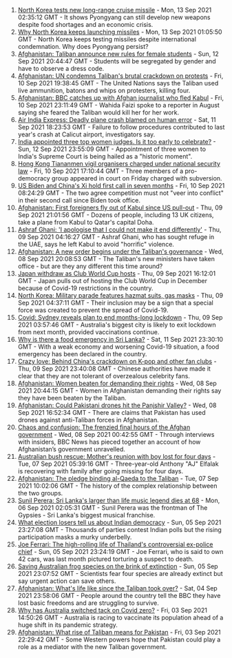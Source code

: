 1. [North Korea tests new long-range cruise missile](https://www.bbc.co.uk/news/world-asia-58540915?at_medium=RSS&at_campaign=KARANGA) - Mon, 13 Sep 2021 02:35:12 GMT - It shows Pyongyang can still develop new weapons despite food shortages and an economic crisis.
2. [Why North Korea keeps launching missiles](https://www.bbc.co.uk/news/world-asia-56941911?at_medium=RSS&at_campaign=KARANGA) - Mon, 13 Sep 2021 01:05:50 GMT - North Korea keeps testing missiles despite international condemnation. Why does Pyongyang persist?
3. [Afghanistan: Taliban announce new rules for female students](https://www.bbc.co.uk/news/world-asia-58537081?at_medium=RSS&at_campaign=KARANGA) - Sun, 12 Sep 2021 20:44:47 GMT - Students will be segregated by gender and have to observe a dress code.
4. [Afghanistan: UN condemns Taliban's brutal crackdown on protests](https://www.bbc.co.uk/news/world-asia-58520146?at_medium=RSS&at_campaign=KARANGA) - Fri, 10 Sep 2021 19:38:45 GMT - The United Nations says the Taliban used live ammunition, batons and whips on protesters, killing four.
5. [Afghanistan: BBC catches up with Afghan journalist who fled Kabul](https://www.bbc.co.uk/news/world-asia-58523543?at_medium=RSS&at_campaign=KARANGA) - Fri, 10 Sep 2021 23:11:49 GMT - Wahida Faizi spoke to a reporter in August saying she feared the Taliban would kill her for her work.
6. [Air India Express: Deadly plane crash blamed on human error](https://www.bbc.co.uk/news/world-asia-india-58532514?at_medium=RSS&at_campaign=KARANGA) - Sat, 11 Sep 2021 18:23:53 GMT - Failure to follow procedures contributed to last year's crash at Calicut airport, investigators say.
7. [India appointed three top women judges. Is it too early to celebrate?](https://www.bbc.co.uk/news/world-asia-india-58498408?at_medium=RSS&at_campaign=KARANGA) - Sun, 12 Sep 2021 23:55:09 GMT - Appointment of three women to India's Supreme Court is being hailed as a "historic moment".
8. [Hong Kong Tiananmen vigil organisers charged under national security law](https://www.bbc.co.uk/news/world-asia-china-58522326?at_medium=RSS&at_campaign=KARANGA) - Fri, 10 Sep 2021 17:10:44 GMT - Three members of a pro-democracy group appeared in court on Friday charged with subversion.
9. [US Biden and China's Xi hold first call in seven months](https://www.bbc.co.uk/news/world-asia-china-58511173?at_medium=RSS&at_campaign=KARANGA) - Fri, 10 Sep 2021 08:24:29 GMT - The two agree competition must not "veer into conflict" in their second call since Biden took office.
10. [Afghanistan: First foreigners fly out of Kabul since US pull-out](https://www.bbc.co.uk/news/world-asia-58497904?at_medium=RSS&at_campaign=KARANGA) - Thu, 09 Sep 2021 21:01:56 GMT - Dozens of people, including 13 UK citizens, take a plane from Kabul to Qatar's capital Doha.
11. [Ashraf Ghani: 'I apologise that I could not make it end differently'](https://www.bbc.co.uk/news/world-asia-58496410?at_medium=RSS&at_campaign=KARANGA) - Thu, 09 Sep 2021 04:16:27 GMT - Ashraf Ghani, who has sought refuge in the UAE, says he left Kabul to avoid "horrific" violence.
12. [Afghanistan: A new order begins under the Taliban's governance](https://www.bbc.co.uk/news/world-asia-58495112?at_medium=RSS&at_campaign=KARANGA) - Wed, 08 Sep 2021 20:08:53 GMT - The Taliban's new ministers have taken office - but are they any different this time around?
13. [Japan withdraw as Club World Cup hosts](https://www.bbc.co.uk/sport/football/58505463?at_medium=RSS&at_campaign=KARANGA) - Thu, 09 Sep 2021 16:12:01 GMT - Japan pulls out of hosting the Club World Cup in December because of Covid-19 restrictions in the country.
14. [North Korea: Military parade features hazmat suits, gas masks](https://www.bbc.co.uk/news/world-asia-58497157?at_medium=RSS&at_campaign=KARANGA) - Thu, 09 Sep 2021 04:37:11 GMT - Their inclusion may be a sign that a special force was created to prevent the spread of Covid-19.
15. [Covid: Sydney reveals plan to end months-long lockdown](https://www.bbc.co.uk/news/world-australia-58496667?at_medium=RSS&at_campaign=KARANGA) - Thu, 09 Sep 2021 03:57:46 GMT - Australia's biggest city is likely to exit lockdown from next month, provided vaccinations continue.
16. [Why is there a food emergency in Sri Lanka?](https://www.bbc.co.uk/news/world-asia-pacific-58485674?at_medium=RSS&at_campaign=KARANGA) - Sat, 11 Sep 2021 23:30:10 GMT - With a weak economy and worsening Covid-19 situation, a food emergency has been declared in the country.
17. [Crazy love: Behind China's crackdown on K-pop and other fan clubs](https://www.bbc.co.uk/news/world-asia-china-58459318?at_medium=RSS&at_campaign=KARANGA) - Thu, 09 Sep 2021 23:40:08 GMT - Chinese authorities have made it clear that they are not tolerant of overzealous celebrity fans.
18. [Afghanistan: Women beaten for demanding their rights](https://www.bbc.co.uk/news/world-asia-58491747?at_medium=RSS&at_campaign=KARANGA) - Wed, 08 Sep 2021 20:44:15 GMT - Women in Afghanistan demanding their rights say they have been beaten by the Taliban.
19. [Afghanistan: Could Pakistani drones hit the Panjshir Valley?](https://www.bbc.co.uk/news/58480299?at_medium=RSS&at_campaign=KARANGA) - Wed, 08 Sep 2021 16:52:34 GMT - There are claims that Pakistan has used drones against anti-Taliban forces in Afghanistan.
20. [Chaos and confusion: The frenzied final hours of the Afghan government](https://www.bbc.co.uk/news/world-asia-58477131?at_medium=RSS&at_campaign=KARANGA) - Wed, 08 Sep 2021 00:42:55 GMT - Through interviews with insiders, BBC News has pieced together an account of how Afghanistan’s government unravelled.
21. [Australian bush rescue: Mother's reunion with boy lost for four days](https://www.bbc.co.uk/news/world-australia-58472030?at_medium=RSS&at_campaign=KARANGA) - Tue, 07 Sep 2021 05:39:16 GMT - Three-year-old Anthony "AJ" Elfalak is recovering with family after going missing for four days.
22. [Afghanistan: The pledge binding al-Qaeda to the Taliban](https://www.bbc.co.uk/news/world-asia-58473574?at_medium=RSS&at_campaign=KARANGA) - Tue, 07 Sep 2021 10:02:06 GMT - The history of the complex relationship between the two groups.
23. [Sunil Perera: Sri Lanka's larger than life music legend dies at 68](https://www.bbc.co.uk/news/world-asia-58458764?at_medium=RSS&at_campaign=KARANGA) - Mon, 06 Sep 2021 02:05:31 GMT - Sunil Perera was the frontman of The Gypsies - Sri Lanka's biggest musical franchise.
24. [What election losers tell us about Indian democracy](https://www.bbc.co.uk/news/world-asia-india-58410173?at_medium=RSS&at_campaign=KARANGA) - Sun, 05 Sep 2021 23:27:08 GMT - Thousands of parties contest Indian polls but the rising participation masks a murky underbelly.
25. [Joe Ferrari: The high-rolling life of Thailand's controversial ex-police chief](https://www.bbc.co.uk/news/world-asia-58405215?at_medium=RSS&at_campaign=KARANGA) - Sun, 05 Sep 2021 23:24:19 GMT - Joe Ferrari, who is said to own 42 cars, was last month pictured torturing a suspect to death.
26. [Saving Australian frog species on the brink of extinction](https://www.bbc.co.uk/news/world-australia-58419552?at_medium=RSS&at_campaign=KARANGA) - Sun, 05 Sep 2021 23:07:52 GMT - Scientists fear four species are already extinct but say urgent action can save others.
27. [Afghanistan: What's life like since the Taliban took over?](https://www.bbc.co.uk/news/world-asia-58434735?at_medium=RSS&at_campaign=KARANGA) - Sat, 04 Sep 2021 23:58:06 GMT - People around the country tell the BBC they have lost basic freedoms and are struggling to survive.
28. [Why has Australia switched tack on Covid zero?](https://www.bbc.co.uk/news/world-australia-58406526?at_medium=RSS&at_campaign=KARANGA) - Fri, 03 Sep 2021 14:50:26 GMT - Australia is racing to vaccinate its population ahead of a huge shift in its pandemic strategy.
29. [Afghanistan: What rise of Taliban means for Pakistan](https://www.bbc.co.uk/news/world-asia-58443839?at_medium=RSS&at_campaign=KARANGA) - Fri, 03 Sep 2021 22:29:42 GMT - Some Western powers hope that Pakistan could play a role as a mediator with the new Taliban government.
